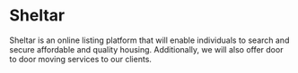 # Sheltar
Sheltar is an online listing platform that will enable individuals to search and secure affordable and quality housing. Additionally, we will also offer door to door moving services to our clients.
